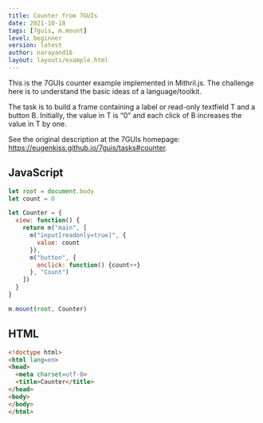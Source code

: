 ```yaml
---
title: Counter from 7GUIs
date: 2021-10-18
tags: [7guis, m.mount]
level: beginner
version: latest
author: narayand16
layout: layouts/example.html
---
```


This is the 7GUIs counter example implemented in Mithril.js.
The challenge here is to understand the basic ideas of a language/toolkit.

The task is to build a frame containing a label or read-only textfield T and a button B.
Initially, the value in T is “0” and each click of B increases the value in T by one.

See the original description at the 7GUIs homepage: <https://eugenkiss.github.io/7guis/tasks#counter>.

## JavaScript

~~~js
let root = document.body
let count = 0

let Counter = {
  view: function() {
    return m("main", [
      m("input[readonly=true]", {
        value: count
      }),
      m("button", {
        onclick: function() {count++}
      }, "Count")
    ])
  }
}

m.mount(root, Counter)
~~~

## HTML

~~~html
<!doctype html>
<html lang=en>
<head>
  <meta charset=utf-8>
  <title>Counter</title>
</head>
<body>
</body>
</html>
~~~
